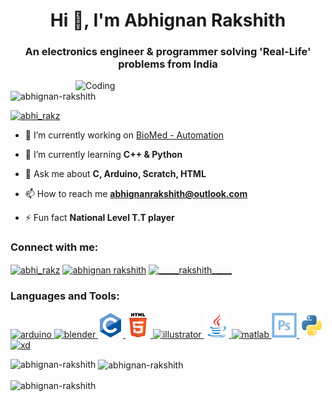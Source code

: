 <h1 align="center">Hi 👋, I'm Abhignan Rakshith</h1>
<h3 align="center">An electronics engineer & programmer solving 'Real-Life' problems from India</h3>
<img align="right" alt="Coding" width="400" src="https://media.tenor.com/BFhXEtQM8zcAAAAM/mad-scientist-loud-house.gif">

<p align="left"> <img src="https://komarev.com/ghpvc/?username=abhignan-rakshith&label=Profile%20views&color=0e75b6&style=flat" alt="abhignan-rakshith" /> </p>

<p align="left"> <a href="https://twitter.com/abhi_rakz" target="blank"><img src="https://img.shields.io/twitter/follow/abhi_rakz?logo=twitter&style=for-the-badge" alt="abhi_rakz" /></a> </p>

- 🔭 I’m currently working on [BioMed - Automation](-)

- 🌱 I’m currently learning **C++ & Python**

- 💬 Ask me about **C, Arduino, Scratch, HTML**

- 📫 How to reach me **abhignanrakshith@outlook.com**

- ⚡ Fun fact **National Level T.T player**

<h3 align="left">Connect with me:</h3>
<p align="left">
<a href="https://twitter.com/abhi_rakz" target="blank"><img align="center" src="https://raw.githubusercontent.com/rahuldkjain/github-profile-readme-generator/master/src/images/icons/Social/twitter.svg" alt="abhi_rakz" height="30" width="40" /></a>
<a href="https://fb.com/abhignan rakshith" target="blank"><img align="center" src="https://raw.githubusercontent.com/rahuldkjain/github-profile-readme-generator/master/src/images/icons/Social/facebook.svg" alt="abhignan rakshith" height="30" width="40" /></a>
<a href="https://instagram.com/_____rakshith_____" target="blank"><img align="center" src="https://raw.githubusercontent.com/rahuldkjain/github-profile-readme-generator/master/src/images/icons/Social/instagram.svg" alt="_____rakshith_____" height="30" width="40" /></a>
</p>

<h3 align="left">Languages and Tools:</h3>
<p align="left"> <a href="https://www.arduino.cc/" target="_blank" rel="noreferrer"> <img src="https://cdn.worldvectorlogo.com/logos/arduino-1.svg" alt="arduino" width="40" height="40"/> </a> <a href="https://www.blender.org/" target="_blank" rel="noreferrer"> <img src="https://download.blender.org/branding/community/blender_community_badge_white.svg" alt="blender" width="40" height="40"/> </a> <a href="https://www.cprogramming.com/" target="_blank" rel="noreferrer"> <img src="https://raw.githubusercontent.com/devicons/devicon/master/icons/c/c-original.svg" alt="c" width="40" height="40"/> </a> <a href="https://www.w3.org/html/" target="_blank" rel="noreferrer"> <img src="https://raw.githubusercontent.com/devicons/devicon/master/icons/html5/html5-original-wordmark.svg" alt="html5" width="40" height="40"/> </a> <a href="https://www.adobe.com/in/products/illustrator.html" target="_blank" rel="noreferrer"> <img src="https://www.vectorlogo.zone/logos/adobe_illustrator/adobe_illustrator-icon.svg" alt="illustrator" width="40" height="40"/> </a> <a href="https://www.java.com" target="_blank" rel="noreferrer"> <img src="https://raw.githubusercontent.com/devicons/devicon/master/icons/java/java-original.svg" alt="java" width="40" height="40"/> </a> <a href="https://www.mathworks.com/" target="_blank" rel="noreferrer"> <img src="https://upload.wikimedia.org/wikipedia/commons/2/21/Matlab_Logo.png" alt="matlab" width="40" height="40"/> </a> <a href="https://www.photoshop.com/en" target="_blank" rel="noreferrer"> <img src="https://raw.githubusercontent.com/devicons/devicon/master/icons/photoshop/photoshop-line.svg" alt="photoshop" width="40" height="40"/> </a> <a href="https://www.python.org" target="_blank" rel="noreferrer"> <img src="https://raw.githubusercontent.com/devicons/devicon/master/icons/python/python-original.svg" alt="python" width="40" height="40"/> </a> <a href="https://www.adobe.com/products/xd.html" target="_blank" rel="noreferrer"> <img src="https://cdn.worldvectorlogo.com/logos/adobe-xd.svg" alt="xd" width="40" height="40"/> </a> </p>

<p><img align="left" src="https://github-readme-stats.vercel.app/api/top-langs?username=abhignan-rakshith&show_icons=true&locale=en&layout=compact" alt="abhignan-rakshith" /></p>

<p>&nbsp;<img align="center" src="https://github-readme-stats.vercel.app/api?username=abhignan-rakshith&show_icons=true&locale=en" alt="abhignan-rakshith" /></p>

<p><img align="center" src="https://github-readme-streak-stats.herokuapp.com/?user=abhignan-rakshith&" alt="abhignan-rakshith" /></p>
